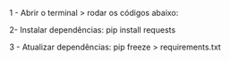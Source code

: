 1 - Abrir o terminal > rodar os códigos abaixo: 

2- Instalar dependências: 
    pip install requests

3 - Atualizar dependências: 
    pip freeze > requirements.txt
